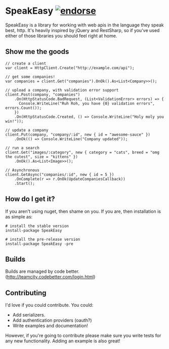 SpeakEasy [![endorse](http://api.coderwall.com/jonnii/endorsecount.png)](http://coderwall.com/jonnii)
=========

SpeakEasy is a library for working with web apis in the language they speak best, http. It's heavily 
inspired by jQuery and RestSharp, so if you've used either of those libraries you should feel right
at home.

Show me the goods
-----------------

    // create a client
    var client = HttpClient.Create("http://example.com/api");
    
    // get some companies!
    var companies = client.Get("companies").OnOk().As<List<Company>>();
  
    // upload a company, with validation error support
    client.Post(company, "companies")
        .On(HttpStatusCode.BadRequest, (List<ValidationError> errors) => {
          Console.WriteLine("Ruh Roh, you have {0} validation errors", errors.Count());
        })
        .On(HttpStatusCode.Created, () => Console.WriteLine("Holy moly you win!"));
    
    // update a company
    client.Put(company, "company/:id", new { id = "awesome-sauce" })
        .OnOk(() => Console.WriteLine("Company updated"));
        
    // run a search
    client.Get("images/:category", new { category = "cats", breed = "omg the cutest", size = "kittens" })
        .OnOk().As<List<Image>>();
    
    // Asynchronous
    client.GetAsync("companies/:id", new { id = 5 })
        .OnComplete(r => r.OnOk(UpdateCompaniesCallback))
        .Start();


How do I get it?
----------------

If you aren't using nuget, then shame on you. If you are, then installation is as simple as:

    # install the stable version
    install-package SpeakEasy
	
    # install the pre-release version
    install-package SpeakEasy -pre

Builds
------

Builds are managed by code better. (http://teamcity.codebetter.com/login.html)

Contributing
------------

I'd love if you could contribute. You could:

* Add serializers.
* Add authentication providers (oauth?)
* Write examples and documentation!

However, if you're going to contribute please make sure you write tests for any new functionality.
Adding an example is also great!